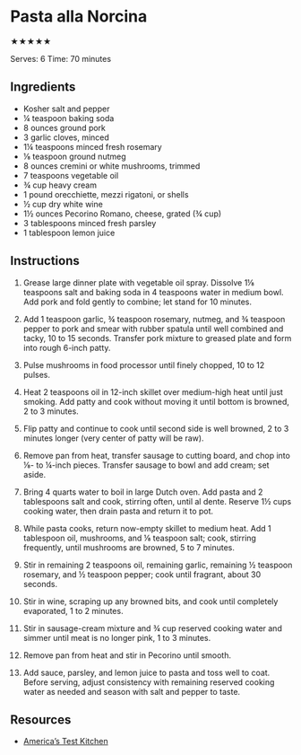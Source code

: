 # Pasta alla Norcina

★★★★★

Serves: 6
Time: 70 minutes

## Ingredients

* Kosher salt and pepper
* ¼ teaspoon baking soda
* 8 ounces ground pork
* 3 garlic cloves, minced
* 1¼ teaspoons minced fresh rosemary
* ⅛ teaspoon ground nutmeg
* 8 ounces cremini or white mushrooms, trimmed
* 7 teaspoons vegetable oil
* ¾ cup heavy cream
* 1 pound orecchiette, mezzi rigatoni, or shells
* ½ cup dry white wine
* 1½ ounces Pecorino Romano, cheese, grated (¾ cup)
* 3 tablespoons minced fresh parsley
* 1 tablespoon lemon juice

## Instructions

1. Grease large dinner plate with vegetable oil spray. Dissolve 1⅛ teaspoons salt and baking soda in 4 teaspoons water in medium bowl. Add pork and fold gently to combine; let stand for 10 minutes.

2. Add 1 teaspoon garlic, ¾ teaspoon rosemary, nutmeg, and ¾ teaspoon pepper to pork and smear with rubber spatula until well combined and tacky, 10 to 15 seconds. Transfer pork mixture to greased plate and form into rough 6-inch patty.

3. Pulse mushrooms in food processor until finely chopped, 10 to 12 pulses.

4. Heat 2 teaspoons oil in 12-inch skillet over medium-high heat until just smoking. Add patty and cook without moving it until bottom is browned, 2 to 3 minutes.

5. Flip patty and continue to cook until second side is well browned, 2 to 3 minutes longer (very center of patty will be raw).

6. Remove pan from heat, transfer sausage to cutting board, and chop into ⅛- to ¼-inch pieces. Transfer sausage to bowl and add cream; set aside.

7. Bring 4 quarts water to boil in large Dutch oven. Add pasta and 2 tablespoons salt and cook, stirring often, until al dente. Reserve 1½ cups cooking water, then drain pasta and return it to pot.

8. While pasta cooks, return now-empty skillet to medium heat. Add 1 tablespoon oil, mushrooms, and ⅛ teaspoon salt; cook, stirring frequently, until mushrooms are browned, 5 to 7 minutes.

9. Stir in remaining 2 teaspoons oil, remaining garlic, remaining ½ teaspoon rosemary, and ½ teaspoon pepper; cook until fragrant, about 30 seconds.

10. Stir in wine, scraping up any browned bits, and cook until completely evaporated, 1 to 2 minutes.

11. Stir in sausage-cream mixture and ¾ cup reserved cooking water and simmer until meat is no longer pink, 1 to 3 minutes.

12. Remove pan from heat and stir in Pecorino until smooth.

13. Add sauce, parsley, and lemon juice to pasta and toss well to coat. Before serving, adjust consistency with remaining reserved cooking water as needed and season with salt and pepper to taste.

## Resources

* [America’s Test Kitchen](https://www.americastestkitchen.com/recipes/7667-pasta-alla-norcina)
